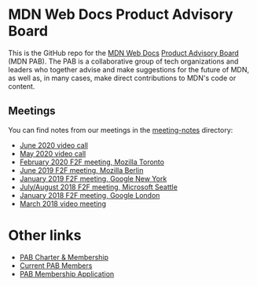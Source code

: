 # MDN Web Docs Product Advisory Board

This is the GitHub repo for the [MDN Web Docs](https://developer.mozilla.org/) [Product Advisory Board](https://developer.mozilla.org/en-US/docs/MDN/MDN_Product_Advisory_Board) (MDN PAB). The PAB is a collaborative group of tech organizations and leaders who together advise and make suggestions for the future of MDN, as well as, in many cases, make direct contributions to MDN's code or content.

## Meetings

You can find notes from our meetings in the [meeting-notes](meeting-notes) directory:

* [June 2020 video call](meeting-notes/2020-06-notes.md)
* [May 2020 video call](meeting-notes/2020-05-notes.md)
* [February 2020 F2F meeting, Mozilla Toronto](meeting-notes/2020-02-notes.md)
* [June 2019 F2F meeting, Mozilla Berlin](meeting-notes/2019-06-notes.md)
* [January 2019 F2F meeting, Google New York](meeting-notes/2019-01-notes.md)
* [July/August 2018 F2F meeting, Microsoft Seattle](meeting-notes/2018-07-notes.md)
* [January 2018 F2F meeting, Google London](meeting-notes/2018-01-notes.md)
* [March 2018 video meeting](meeting-notes/2018-03-notes.md)

# Other links

* [PAB Charter & Membership](https://developer.mozilla.org/en-US/docs/MDN/MDN_Product_Advisory_Board/Membership)
* [Current PAB Members](https://developer.mozilla.org/en-US/docs/MDN/MDN_Product_Advisory_Board/Members)
* [PAB Membership Application](https://www.surveygizmo.com/s3/4024118/MDN-Advisory-Board-Application)
